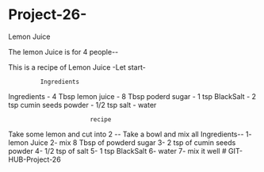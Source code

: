 # Project-26-
Lemon Juice

The lemon Juice is for 4 people--

This is a recipe of Lemon Juice
-Let start-

             Ingredients

Ingredients  - 4 Tbsp lemon juice
             - 8 Tbsp poderd sugar
             - 1 tsp BlackSalt
             - 2 tsp cumin seeds powder
             - 1/2 tsp salt
             - water

             
                           recipe
Take some lemon and cut into 2 -- 
Take a bowl and mix all Ingredients--
1- lemon Juice
2- mix 8 Tbsp of powderd sugar
3- 2 tsp of cumin seeds powder
4- 1/2 tsp of salt
5- 1 tsp BlackSalt
6- water
7- mix it well                           # GIT-HUB-Project-26
